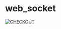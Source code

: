 # web_socket
[![CHECKOUT](https://github.com/dvmatyun/web_socket/actions/workflows/checkout.yml/badge.svg)](https://github.com/dvmatyun/web_socket/actions/workflows/checkout.yml)
